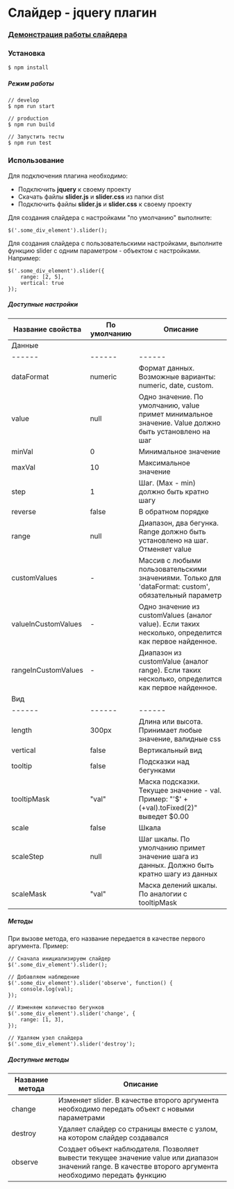 # Слайдер - jquery плагин

### [Демонстрация работы слайдера](https://bibigyl.github.io/FSD_task_4/demo/demo.html)
### Установка
```sh
$ npm install
```
##### Режим работы
```
// develop
$ npm run start

// production
$ npm run build

// Запустить тесты
$ npm run test
```
### Использование
Для подключения плагина необходимо:
  * Подключить **jquery** к своему проекту
  * Скачать файлы **slider.js** и **slider.css** из папки dist
  * Подключить файлы **slider.js** и **slider.css** к своему проекту

Для создания слайдера c настройками "по умолчанию" выполните:
```
$('.some_div_element').slider();
```
Для создания слайдера с пользовательскими настройками, выполните функцию slider с одним параметром - объектом с настройками. Например: 
```
$('.some_div_element').slider({
    range: [2, 5],
    vertical: true
});
```
##### Доступные настройки
| Название свойства | По умолчанию | Описание |
| ------ | ------ | ------ |
| Данные |
| ------ | ------ | ------ |
| dataFormat | numeric | Формат данных. Возможные варианты: numeric, date, custom. |
| value | null | Одно значение. По умолчанию, value примет минимальное значение. Value должно быть установлено на шаг |
| minVal | 0 | Минимальное значение |
| maxVal | 10 | Максимальное значение |
| step | 1 | Шаг. (Max - min) должно быть кратно шагу  |
| reverse | false | В обратном порядке |
| range | null | Диапазон, два бегунка. Range должно быть установлено на шаг. Отменяет value |
| customValues | - | Массив с любыми пользовательскими значениями. Только для 'dataFormat: custom', обязательный параметр |
| valueInCustomValues | - | Одно значение из customValues (аналог value). Если таких несколько, определится как первое найденное.
| rangeInCustomValues | - | Диапазон из customValue (аналог range). Если таких несколько, определится как первое найденное.
| Вид |
| ------ | ------ | ------ |
| length | 300px | Длина или высота. Принимает любые значение, валидные css |
| vertical | false | Вертикальный вид |
| tooltip | false | Подсказки над бегунками |
| tooltipMask | "val" | Маска подсказки. Текущее значение - val. Пример: "'$' + (+val).toFixed(2)" выведет $0.00|
| scale | false | Шкала |
| scaleStep | null | Шаг шкалы. По умолчанию примет значение шага из данных. Должно быть кратно шагу из данных |
| scaleMask | "val" | Маска делений шкалы. По аналогии с tooltipMask |

##### Методы

При вызове метода, его название передается в качестве первого аргумента. Пример:
```
// Сначала инициализируем слайдер
$('.some_div_element').slider();

// Добавляем наблюдение
$('.some_div_element').slider('observe', function() {
    console.log(val);
});

// Изменяем количество бегунков
$('.some_div_element').slider('change', {
    range: [1, 3],
});

// Удаляем узел слайдера
$('.some_div_element').slider('destroy');
```
##### Доступные методы
| Название метода | Описание |
| ------ | ------ |
| change | Изменяет slider. В качестве второго аргумента необходимо передать объект с новыми параметрами |
| destroy | Удаляет слайдер со страницы вместе с узлом, на котором слайдер создавался |
| observe | Создает объект наблюдателя. Позволяет вывести текущее значение value или диапазон значений range. В качестве второго аргумента необходимо передать функцию |

